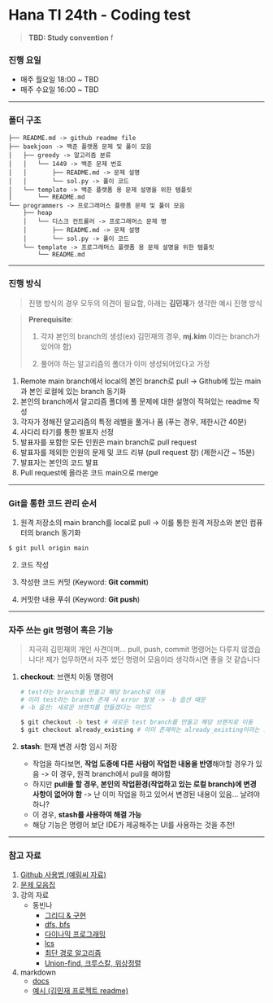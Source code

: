 # Hana TI 24th - Coding test

> **TBD: Study convention**
f
### 진행 요일

- 매주 월요일 18:00 ~ TBD
- 매주 수요일 16:00 ~ TBD

---

### 폴더 구조

```
├── README.md -> github readme file
├── baekjoon -> 백준 플랫폼 문제 및 풀이 모음
│   ├── greedy -> 알고리즘 분류
│   │   └── 1449 -> 백준 문제 번호
│   │       ├── README.md -> 문제 설명
│   │       └── sol.py -> 풀이 코드
│   └── template -> 백준 플랫폼 용 문제 설명을 위한 템플릿
│       └── README.md
└── programmers -> 프로그래머스 플랫폼 문제 및 풀이 모음
    ├── heap
    │   └── 디스크 컨트롤러 -> 프로그래머스 문제 명
    │       ├── README.md -> 문제 설명
    │       └── sol.py -> 풀이 코드
    └── template -> 프로그래머스 플랫폼 용 문제 설명을 위한 템플릿
        └── README.md
```

---

### 진행 방식

> 진행 방식의 경우 모두의 의견이 필요함, 아래는 **김민재**가 생각한 예시 진행 방식

> **Prerequisite**:
>
> 1. 각자 본인의 branch의 생성(ex) 김민재의 경우, **mj.kim** 이라는 branch가 있어야 함)
>
> 2. 풀어야 하는 알고리즘의 폴더가 이미 생성되어있다고 가정

1. Remote main branch에서 local의 본인 branch로 pull -> Github에 있는 main과 본인 로컬에 있는 branch 동기화
2. 본인의 branch에서 알고리즘 폴더에 풀 문제에 대한 설명이 적혀있는 readme 작성
3. 각자가 정해진 알고리즘의 특정 레벨을 풀거나 품 (푸는 경우, 제한시간 40분)
4. 사다리 타기를 통한 발표자 선정
5. 발표자를 포함한 모든 인원은 main branch로 pull request
6. 발표자를 제외한 인원의 문제 및 코드 리뷰 (pull request 창) (제한시간 ~ 15분)
7. 발표자는 본인의 코드 발표
8. Pull request에 올라온 코드 main으로 merge

---

###  Git을 통한 코드 관리 순서

1. 원격 저장소의 main branch를 local로 pull -> 이를 통한 원격 저장소와 본인 컴퓨터의 branch 동기화
```bash
$ git pull origin main
```

2. 코드 작성

3. 작성한 코드 커밋 (Keyword: **Git commit**)

4. 커밋한 내용 푸쉬 (Keyword: **Git push**)

---

### 자주 쓰는 git 명령어 혹은 기능
> 지극히 김민재의 개인 사견이며... pull, push, commit 명령어는 다루지 않겠습니다! 제가 업무하면서 자주 썼던 명령어 모음이라 생각하시면 좋을 것 같습니다

1. **checkout**: 브랜치 이동 명령어
    ```bash
    # test라는 branch를 만들고 해당 branch로 이동
    # 이미 test라는 branch 존재 시 error 발생 -> -b 옵션 때문
    # -b 옵션: 새로운 브랜치를 만들겠다는 마인드

    $ git checkout -b test # 새로운 test branch를 만들고 해당 브랜치로 이동
    $ git checkout already_existing # 이미 존재하는 already_existing이라는 브랜치로 이동
    ```

2. **stash**: 현재 변경 사항 임시 저장
    - 작업을 하다보면, **작업 도중에 다른 사람이 작업한 내용을 반영**해야할 경우가 있음 -> 이 경우, 원격 branch에서 pull을 해야함
    - 하지만 **pull을 할 경우, 본인의 작업환경(작업하고 있는 로컬 branch)에 변경 사항이 없어야 함** -> 난 이미 작업을 하고 있어서 변경된 내용이 있음... 날려야 하나?
    - 이 경우, **stash를 사용하여 해결 가능**
    - 해당 기능은 명령어 보단 IDE가 제공해주는 UI를 사용하는 것을 추천!

---

### 참고 자료
1. [Github 사용법 (예림씨 자료)](https://rimye.notion.site/Github-0fd219caac2848e79eed4c74d53802f3?pvs=4)
2. [문제 모음집](https://github.com/tony9402/baekjoon)
3. 강의 자료
    - 동빈나
        - [그리디 & 구현](https://youtu.be/2zjoKjt97vQ?si=bCisAZS2f4iWpnSf)
        - [dfs, bfs](https://youtu.be/7C9RgOcvkvo?si=qjIytjzpFYpI5ff5)
        - [다이나믹 프로그래밍](https://youtu.be/5Lu34WIx2Us?si=u2HPUj3u8ubdsxBA)
        - [lcs](https://youtube.com/watch?v=z8KVLz9BFIo&si=lp-hsG7KXH9SQDpf)
        - [최단 경로 알고리즘](https://youtu.be/acqm9mM1P6o?si=dJw-_KGsLoK8rv0q)
        - [Union-find, 크루스칼, 위상정렬](https://youtu.be/aOhhNFTIeFI?si=IxtSROGJQZv9bOgU)
4. markdown
    - [docs](https://www.markdownguide.org/getting-started/)
    - [예시 (김민재 프로젝트 readme)](https://github.com/SW-Engineering-Team1/agricola_backend/blob/main/README.md)
